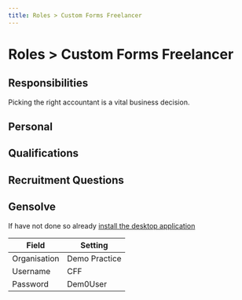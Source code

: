 ```yaml
---
title: Roles > Custom Forms Freelancer
---
```


# Roles > Custom Forms Freelancer

## Responsibilities

Picking the right accountant is a vital business decision.

## Personal

## Qualifications

## Recruitment Questions

## Gensolve

If have not done so already [install the desktop application](/journey/demo.md)

| Field        | Setting       |
| ------------ | ------------- |
| Organisation | Demo Practice |
| Username     | CFF           |
| Password     | Dem0User      |
